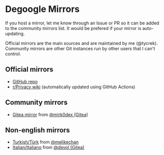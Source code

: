 # Degoogle Mirrors

If you host a mirror, let me know through an Issue or PR so it can be added to the community mirrors list. It would be prefered if your mirror is auto-updating.

Official mirrors are the main sources and are maintained by me (@tycrek). Community mirrors are other Git instances run by other users that I can't control.

## Official mirrors

- [GitHub repo](https://github.com/tycrek/degoogle)
- [r/Privacy wiki](https://old.reddit.com/r/privacy/wiki/de-google) (automatically updated using GitHub Actions)

## Community mirrors

- [Gitea mirror](https://git.mirkodi.eu/mirk0dex/degoogle) from [@mirk0dex (Gitea)](https://git.mirkodi.eu/mirk0dex)

## Non-english mirrors

- [Turkish/Türk](https://github.com/melikechan/degoogle-turkish) from [@melikechan](https://github.com/melikechan)
- [Italian/Italiano](https://gitea.it/devol/degooglizzazione) from [@devol (Gitea)](https://gitea.it/devol)
